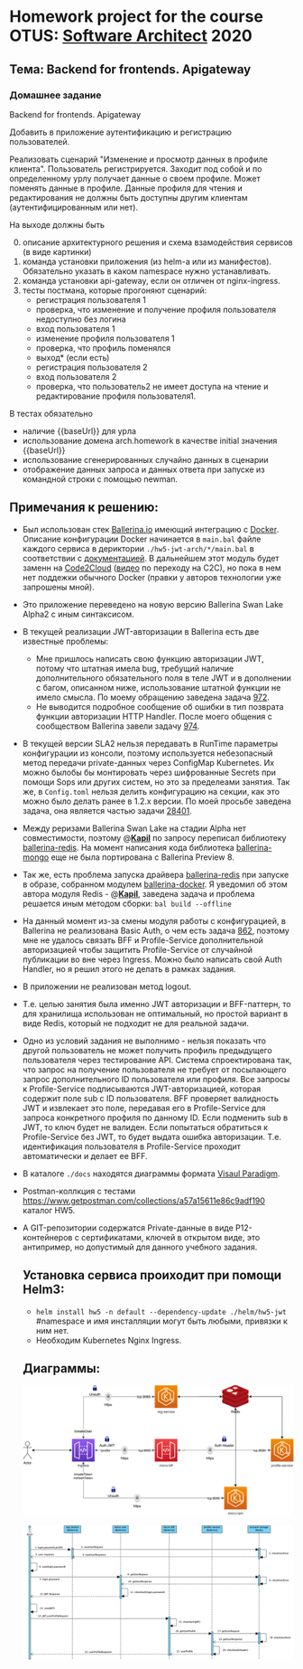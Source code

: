 # Homework project for the course OTUS: [Software Architect](https://otus.ru/lessons/arhitektor-po/) 2020



## Тема: Backend for frontends. Apigateway

### Домашнее задание

Backend for frontends. Apigateway

Добавить в приложение аутентификацию и регистрацию пользователей.

Реализовать сценарий "Изменение и просмотр данных в профиле клиента". 
Пользователь регистрируется. Заходит под собой и по определенному урлу получает данные о своем профиле. Может поменять данные в профиле. Данные профиля для чтения и редактирования не должны быть доступны другим клиентам (аутентифицированным или нет). 

На выходе должны быть

0. описание архитектурного решения и схема взамодействия сервисов (в виде картинки)
1. команда установки приложения (из helm-а или из манифестов). Обязательно указать в каком namespace нужно устанавливать. 
2. команда установки api-gateway, если он отличен от nginx-ingress.
3. тесты постмана, которые прогоняют сценарий:
   - регистрация пользователя 1
   - проверка, что изменение и получение профиля пользователя недоступно без логина
   - вход пользователя 1
   - изменение профиля пользователя 1
   - проверка, что профиль поменялся
   - выход* (если есть)
   - регистрация пользователя 2
   - вход пользователя 2
   - проверка, что пользователь2 не имеет доступа на чтение и редактирование профиля пользователя1. 

В тестах обязательно 

- наличие {{baseUrl}} для урла
- использование домена arch.homework в качестве initial значения {{baseUrl}}
- использование сгенерированных случайно данных в сценарии
- отображение данных запроса и данных ответа при запуске из командной строки с помощью newman.



## Примечания к решению:

- Был использован стек [Ballerina.io](https://ballerina.io/) имеющий интеграцию с [Docker](https://ballerina.io/learn/deployment/docker/). Описание конфигурации Docker начинается в `main.bal` файле каждого сервиса в дериктории `./hw5-jwt-arch/*/main.bal` в соответствии с [документацией](https://github.com/ballerina-platform/module-ballerina-docker). В дальнейшем этот модуль будет заменн на [Code2Cloud](https://ballerina.io/learn/deployment/code-to-cloud/) ([видео](https://www.youtube.com/watch?v=36U5RoTdYhc) по переходу на C2C), но пока в нем нет поддежки обычного Docker (правки у авторов технологии уже запрошены мной).

- Это приложение переведено на новую версию Ballerina Swan Lake Alpha2 с иным синтаксисом.

- В текущей реализации JWT-авторизации в Ballerina есть две известные проблемы:

  - Мне пришлось написать свою функцию авторизации JWT, потому что штатная имела bug, требущий наличие дополнительного обязательного поля в теле JWT и в дополнении с багом, описанном ниже, использование штатной функции не имело смысла. По моему обращению заведена задача [972](https://github.com/ballerina-platform/ballerina-standard-library/issues/972).
  - Не выводится подробное сообщение об ошибки в тип позврата функции авторизации HTTP Handler. После моего общения с сообществом Ballerina завели задачу [974](https://github.com/ballerina-platform/ballerina-standard-library/issues/974).

- В текущей версии SLA2 нельзя передавать в RunTime параметры конфигурации из консоли, поэтому используется небезопасный метод передачи private-данных через ConfigMap Kubernetes. Их можно былобы бы монтировать через шифрованные Secrets при помощи Sops или других систем, но это за пределеами занятия. Так же, в `Config.toml` нельзя делить конфигурацию на секции, как это можно было делать ранее в 1.2.x версии. По моей просьбе заведена задача, она является частью задачи [28401](https://github.com/ballerina-platform/ballerina-lang/issues/28401).

- Между реризами Ballerina Swan Lake на стадии Alpha нет совместимости, поэтому @**[Kapil](https://app.slack.com/team/U01E69Z9R88)** по запросу переписал библиотеку [ballerina-redis](https://github.com/ballerina-platform/module-ballerinax-redis). На момент написания кода библиотека [ballerina-mongo](https://github.com/ballerina-platform/module-ballerinax-mongodb) еще не была портирована с Ballerina Preview 8.

- Так же, есть проблема запуска драйвера [ballerina-redis](https://github.com/ballerina-platform/module-ballerinax-redis) при запуске в образе, собранном модулем [ballerina-docker](https://github.com/ballerina-platform/module-ballerina-docker). Я уведомил об этом автора модуля Redis - @**[Kapil](https://app.slack.com/team/U01E69Z9R88)**, заведена задача и проблема решается иным методом сборки: `bal build --offline`

- На данный момент из-за смены модуля работы с конфигурацией, в Ballerina не реализована Basic Auth, о чем есть задача [862](https://github.com/ballerina-platform/ballerina-standard-library/issues/862), поэтому мне не удалось связать BFF и Profile-Service дополнительной авторизацией чтобы защитить Profile-Service от случайной публикации во вне через Ingress. Можно было написать свой Auth Handler, но я решил этого не делать в рамках задания. 

- В приложении не реализован метод logout.

- Т.е. целью занятия была именно JWT авторизации и BFF-паттерн, то для хранилища использован не оптимальный, но простой вариант в виде Redis, который не подходит не для реальной задачи. 

- Одно из условий задания не выполнимо - нельзя показать что другой пользователь не может получить профиль предыдущего пользователя через тестирование API. Система спроектирована так, что запрос на получение пользователя не требует от посылающего запрос дополнительного ID пользователя или профиля. Все запросы к Profile-Service подписываются JWT-авторизацией, которая содержит поле sub с ID пользователя. BFF проверяет валидность JWT и извлекает это поле, передавая его в Profile-Service для запроса конкретного профиля по данному ID. Если подменить sub в JWT, то ключ будет не валиден. Если попытаться обратиться к Profile-Service без JWT, то будет выдата ошибка авторизации. Т.е. идентификация пользователя в Profile-Service проходит автоматически и делает ее BFF.

- В каталоге `./docs` находятся диаграммы формата [Visaul Paradigm](https://www.visual-paradigm.com).

- Postman-коллкция с тестами https://www.getpostman.com/collections/a57a15611e86c9adf190 каталог HW5.

- А GIT-репозитории содержатся Private-данные в виде P12-контейнеров с сертификатами, ключей в открытом виде, это антипример, но допустимый для данного учебного задания.

  

  ## Установка сервиса проиходит при помощи Helm3:

  - `helm install hw5 -n default --dependency-update ./helm/hw5-jwt` #namespace и имя инсталляции могут быть любыми, привязки к ним нет.
  - Необходим Kubernetes Nginx Ingress.

  

  ## Диаграммы:

  ![JWT-Services](./docs/JWT-Services.png)

  ![JWT-Sequence](./docs/JWT-Sequence.png)

